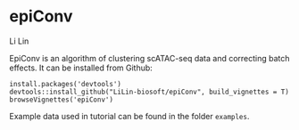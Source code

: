 # epiConv
Li Lin<br>

EpiConv is an algorithm of clustering scATAC-seq data and correcting batch effects. It can be installed from Github:<br>
```
install.packages('devtools')  
devtools::install_github("LiLin-biosoft/epiConv", build_vignettes = T)
browseVignettes('epiConv')
```
Example data used in tutorial can be found in the folder `examples`.
